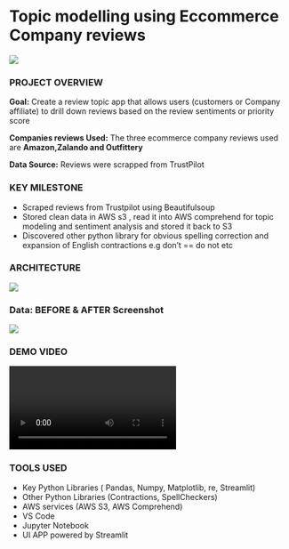 # Topic modelling using Eccommerce Company reviews

![](https://github.com/anitaokoh/reviews_topics/blob/main/visuals/app.png)

### PROJECT OVERVIEW
**Goal:** Create a review topic app that allows users (customers or Company affiliate) to drill down reviews based on the review sentiments or priority score

**Companies reviews Used:** The three ecommerce company reviews used are **Amazon,Zalando and Outfittery**

**Data Source:** Reviews were scrapped from TrustPilot
### KEY MILESTONE
- Scraped reviews from Trustpilot using Beautifulsoup
- Stored clean data in AWS s3 , read it into AWS comprehend for topic modeling and sentiment analysis and stored it back to S3
- Discovered other python library for obvious spelling correction and expansion of English contractions e.g don’t == do not etc
### ARCHITECTURE
![](https://github.com/anitaokoh/reviews_topics/blob/main/visuals/architecture.png)
### Data: BEFORE & AFTER Screenshot
![](https://github.com/anitaokoh/reviews_topics/blob/main/visuals/before_after.png)
### DEMO VIDEO
![](https://github.com/anitaokoh/reviews_topics/blob/main/visuals/demo_video.mp4)
### TOOLS USED
- Key Python Libraries ( Pandas, Numpy, Matplotlib, re, Streamlit)
- Other Python Libraries (Contractions, SpellCheckers)
- AWS services (AWS S3, AWS Comprehend)
- VS Code
- Jupyter Notebook
- UI APP powered by Streamlit
